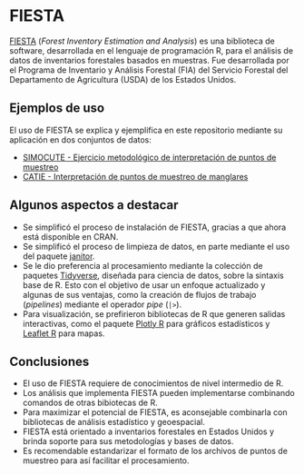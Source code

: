 # FIESTA
[FIESTA](https://github.com/USDAForestService/FIESTA) (*Forest Inventory Estimation and Analysis*) es una biblioteca de software, desarrollada en el lenguaje de programación R, para el análisis de datos de inventarios forestales basados en muestras. Fue desarrollada por el Programa de Inventario y Análisis Forestal (FIA) del Servicio Forestal del Departamento de Agricultura (USDA) de los Estados Unidos. 

## Ejemplos de uso
El uso de FIESTA se explica y ejemplifica en este repositorio mediante su aplicación en dos conjuntos de datos:

- [SIMOCUTE - Ejercicio metodológico de interpretación de puntos de muestreo](https://mesa-monitoreo-puntos.github.io/fiesta/simocute-interpretacion.html)
- [CATIE - Interpretación de puntos de muestreo de manglares](https://mesa-monitoreo-puntos.github.io/fiesta/catie-manglares.html)

## Algunos aspectos a destacar
- Se simplificó el proceso de instalación de FIESTA, gracias a que ahora está disponible en CRAN.
- Se simplificó el proceso de limpieza de datos, en parte mediante el uso del paquete [janitor](https://github.com/sfirke/janitor).
- Se le dio preferencia al procesamiento mediante la colección de paquetes [Tidyverse](https://www.tidyverse.org/), diseñada para ciencia de datos, sobre la sintaxis base de R. Esto con el objetivo de usar un enfoque actualizado y algunas de sus ventajas, como la creación de flujos de trabajo (*pipelines*) mediante el operador *pipe* (`|>`).
- Para visualización, se prefirieron bibliotecas de R que generen salidas interactivas, como el paquete [Plotly R](https://plotly.com/r/) para gráficos estadísticos y [Leaflet R](https://rstudio.github.io/leaflet/) para mapas.

## Conclusiones
- El uso de FIESTA requiere de conocimientos de nivel intermedio de R.
- Los análisis que implementa FIESTA pueden implementarse combinando comandos de otras bibiotecas de R.
- Para maximizar el potencial de FIESTA, es aconsejable combinarla con bibliotecas de análisis estadístico y geoespacial.
- FIESTA está orientado a inventarios forestales en Estados Unidos y brinda soporte para sus metodologías y bases de datos.
- Es recomendable estandarizar el formato de los archivos de puntos de muestreo para así facilitar el procesamiento.